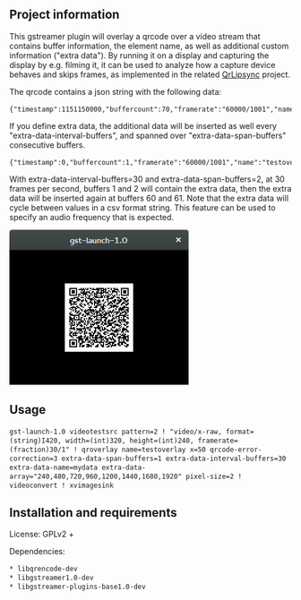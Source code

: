 ## Project information

This gstreamer plugin will overlay a qrcode over a video stream that contains buffer information, the element name, as well as additional custom information ("extra data"). By running it on a display and capturing the display by e.g. filming it, it can be used to analyze how a capture device behaves and skips frames, as implemented in the related [QrLipsync](https://github.com/UbiCastTeam/qr-lipsync) project.

The qrcode contains a json string with the following data:
```
{"timestamp":1151150000,"buffercount":70,"framerate":"60000/1001","name":"testoverlay"}
```

If you define extra data, the additional data will be inserted as well every "extra-data-interval-buffers", and spanned over "extra-data-span-buffers" consecutive buffers.
```
{"timestamp":0,"buffercount":1,"framerate":"60000/1001","name":"testoverlay","mydata":"240"}
```

With extra-data-interval-buffers=30 and extra-data-span-buffers=2, at 30 frames per second, buffers 1 and 2 will contain the extra data, then the extra data will be inserted again at buffers 60 and 61. Note that the extra data will cycle between values in a csv format string. This feature can be used to specify an audio frequency that is expected.

![screenshot](https://raw.githubusercontent.com/UbiCastTeam/gst-qroverlay/master/screenshot.png)

## Usage

```
gst-launch-1.0 videotestsrc pattern=2 ! "video/x-raw, format=(string)I420, width=(int)320, height=(int)240, framerate=(fraction)30/1" ! qroverlay name=testoverlay x=50 qrcode-error-correction=3 extra-data-span-buffers=1 extra-data-interval-buffers=30 extra-data-name=mydata extra-data-array="240,480,720,960,1200,1440,1680,1920" pixel-size=2 ! videoconvert ! xvimagesink
```

## Installation and requirements

License: GPLv2 +

Dependencies:

	* libqrencode-dev
	* libgstreamer1.0-dev
	* libgstreamer-plugins-base1.0-dev
